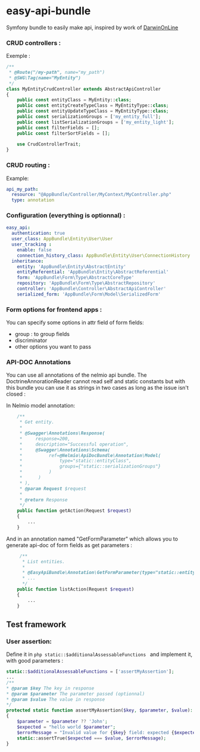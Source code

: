 # easy-api-bundle
Symfony bundle to easily make api, inspired by work of [DarwinOnLine](https://github.com/DarwinOnLine)

### CRUD controllers :
Exemple :
```php
/**
 * @Route("/my-path", name="my_path")
 * @SWG\Tag(name="MyEntity")
 */
class MyEntityCrudController extends AbstractApiController
{
    public const entityClass = MyEntity::class;
    public const entityCreateTypeClass = MyEntityType::class;
    public const entityUpdateTypeClass = MyEntityType::class;
    public const serializationGroups = ['my_entity_full'];
    public const listSerializationGroups = ['my_entity_light'];
    public const filterFields = [];
    public const filterSortFields = [];
    
    use CrudControllerTrait;
}
```
### CRUD routing :
Example:
```yaml
api_my_path:
  resource: "@AppBundle/Controller/MyContext/MyController.php"
  type: annotation
```

### Configuration (everything is optionnal) :

```yaml
easy_api:
  authentication: true
  user_class: AppBundle\Entity\User\User
  user_tracking :
    enable: false
    connection_history_class: AppBundle\Entity\User\ConnectionHistory
  inheritance:
    entity: 'AppBundle\Entity\AbstractEntity'
    entityReferential: 'AppBundle\Entity\AbstractReferential'
    form: 'AppBundle\Form\Type\AbstractCoreType'
    repository: 'AppBundle\Form\Type\AbstractRepository'
    controller: 'AppBundle\Controller\AbstractApiController'
    serialized_form: 'AppBundle\Form\Model\SerializedForm'
```

### Form options for frontend apps :
You can specify some options in attr field of form fields:
* group : to group fields 
* discriminator
* other options you want to pass

### API-DOC Annotations
You can use all annotations of the nelmio api bundle.
The DoctrineAnnorationReader cannot read self and static constants but with this bundle you can use it as strings in two cases as long as the issue isn't closed :

In Nelmio model annotation:
```php
    /**
     * Get entity.
     *
     * @Swagger\Annotations\Response(
     *     response=200,
     *     description="Successful operation",
     *     @Swagger\Annotations\Schema(
     *          ref=@Nelmio\ApiDocBundle\Annotation\Model(
     *              type="static::entityClass",
     *              groups={"static::serializationGroups"}
     *          )
     *      )
     * ),
     * @param Request $request
     *
     * @return Response
     */
    public function getAction(Request $request)
    {
        ...
    }
```
And in an annotation named "GetFormParameter" which allows you to generate api-doc of form fields as get parameters :
```php
     /**
      * List entities.
      *
      * @EasyApiBundle\Annotation\GetFormParameter(type="static::entitySearchTypeClass")
      * ...
      */
    public function listAction(Request $request)
    {
        ...       
    }
```
## Test framework
### User assertion:
Define it in ```php static::$additionalAssessableFunctions ``` and implement it, with good parameters :
```php
static::$additionalAssessableFunctions = ['assertMyAssertion'];
...
/**
* @param $key The key in response
* @param $parameter The parameter passed (optionnal)
* @param $value The value in response
*/
protected static function assertMyAssertion($key, $parameter, $value): void
{
    $parameter = $parameter ?? 'John';
    $expected = "hello world $parameter";
    $errorMessage = "Invalid value for {$key} field: expected {$expected}, get {$value}";
    static::assertTrue($expected === $value, $errorMessage);
}
```